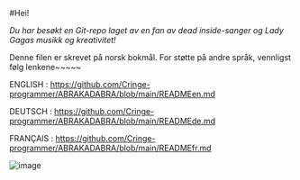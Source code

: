 #Hei!

*Du har besøkt en Git-repo laget av en fan av dead inside-sanger og Lady Gagas musikk og kreativitet!*

Denne filen er skrevet på norsk bokmål. For støtte på andre språk, vennligst følg lenkene~~~~~

ENGLISH : https://github.com/Cringe-programmer/ABRAKADABRA/blob/main/READMEen.md

DEUTSCH : https://github.com/Cringe-programmer/ABRAKADABRA/blob/main/READMEde.md

FRANÇAIS : https://github.com/Cringe-programmer/ABRAKADABRA/blob/main/READMEfr.md

![image](https://github.com/user-attachments/assets/9f510aa4-4d5a-44ad-bae3-0da4f6588802)
